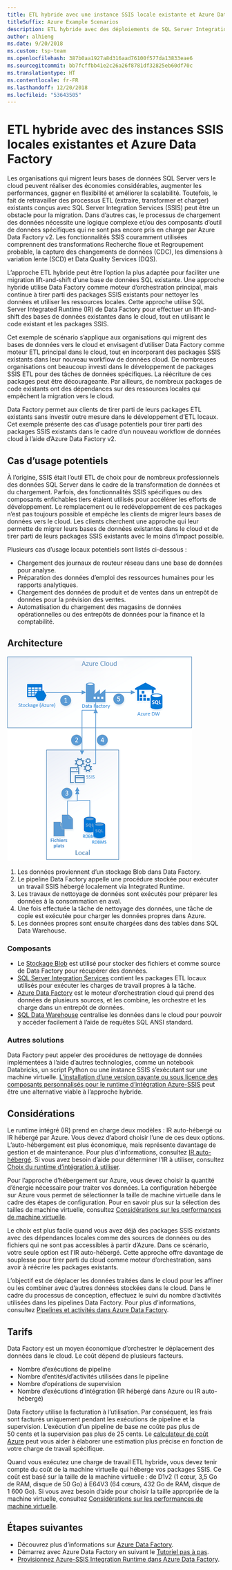 ```yaml
---
title: ETL hybride avec une instance SSIS locale existante et Azure Data Factory
titleSuffix: Azure Example Scenarios
description: ETL hybride avec des déploiements de SQL Server Integration Services (SSIS) locaux existants et Azure Data Factory
author: alhieng
ms.date: 9/20/2018
ms.custom: tsp-team
ms.openlocfilehash: 387b0aa1927a8d316aad76100f577da13833eae6
ms.sourcegitcommit: bb7fcffbb41e2c26a26f8781df32825eb60df70c
ms.translationtype: HT
ms.contentlocale: fr-FR
ms.lasthandoff: 12/20/2018
ms.locfileid: "53643505"
---
```

# <a name="hybrid-etl-with-existing-on-premises-ssis-and-azure-data-factory"></a>ETL hybride avec des instances SSIS locales existantes et Azure Data Factory

Les organisations qui migrent leurs bases de données SQL Server vers le cloud peuvent réaliser des économies considérables, augmenter les performances, gagner en flexibilité et améliorer la scalabilité. Toutefois, le fait de retravailler des processus ETL (extraire, transformer et charger) existants conçus avec SQL Server Integration Services (SSIS) peut être un obstacle pour la migration. Dans d’autres cas, le processus de chargement des données nécessite une logique complexe et/ou des composants d’outil de données spécifiques qui ne sont pas encore pris en charge par Azure Data Factory v2. Les fonctionnalités SSIS couramment utilisées comprennent des transformations Recherche floue et Regroupement probable, la capture des changements de données (CDC), les dimensions à variation lente (SCD) et Data Quality Services (DQS).

L’approche ETL hybride peut être l’option la plus adaptée pour faciliter une migration lift-and-shift d’une base de données SQL existante. Une approche hybride utilise Data Factory comme moteur d’orchestration principal, mais continue à tirer parti des packages SSIS existants pour nettoyer les données et utiliser les ressources locales. Cette approche utilise SQL Server Integrated Runtime (IR) de Data Factory pour effectuer un lift-and-shift des bases de données existantes dans le cloud, tout en utilisant le code existant et les packages SSIS.

Cet exemple de scénario s’applique aux organisations qui migrent des bases de données vers le cloud et envisagent d’utiliser Data Factory comme moteur ETL principal dans le cloud, tout en incorporant des packages SSIS existants dans leur nouveau workflow de données cloud. De nombreuses organisations ont beaucoup investi dans le développement de packages SSIS ETL pour des tâches de données spécifiques. La réécriture de ces packages peut être décourageante. Par ailleurs, de nombreux packages de code existants ont des dépendances sur des ressources locales qui empêchent la migration vers le cloud.

Data Factory permet aux clients de tirer parti de leurs packages ETL existants sans investir outre mesure dans le développement d’ETL locaux. Cet exemple présente des cas d’usage potentiels pour tirer parti des packages SSIS existants dans le cadre d’un nouveau workflow de données cloud à l’aide d’Azure Data Factory v2.

## <a name="potential-use-cases"></a>Cas d’usage potentiels

À l’origine, SSIS était l’outil ETL de choix pour de nombreux professionnels des données SQL Server dans le cadre de la transformation de données et du chargement. Parfois, des fonctionnalités SSIS spécifiques ou des composants enfichables tiers étaient utilisés pour accélérer les efforts de développement. Le remplacement ou le redéveloppement de ces packages n’est pas toujours possible et empêche les clients de migrer leurs bases de données vers le cloud. Les clients cherchent une approche qui leur permette de migrer leurs bases de données existantes dans le cloud et de tirer parti de leurs packages SSIS existants avec le moins d’impact possible.

Plusieurs cas d’usage locaux potentiels sont listés ci-dessous :

- Chargement des journaux de routeur réseau dans une base de données pour analyse.
- Préparation des données d’emploi des ressources humaines pour les rapports analytiques.
- Chargement des données de produit et de ventes dans un entrepôt de données pour la prévision des ventes.
- Automatisation du chargement des magasins de données opérationnelles ou des entrepôts de données pour la finance et la comptabilité.

## <a name="architecture"></a>Architecture

![Vue d’ensemble de l’architecture d’un processus ETL hybride avec Azure Data Factory][architecture-diagram]

1. Les données proviennent d’un stockage Blob dans Data Factory.
2. Le pipeline Data Factory appelle une procédure stockée pour exécuter un travail SSIS hébergé localement via Integrated Runtime.
3. Les travaux de nettoyage de données sont exécutés pour préparer les données à la consommation en aval.
4. Une fois effectuée la tâche de nettoyage des données, une tâche de copie est exécutée pour charger les données propres dans Azure.
5. Les données propres sont ensuite chargées dans des tables dans SQL Data Warehouse.

### <a name="components"></a>Composants

- Le [Stockage Blob][docs-blob-storage] est utilisé pour stocker des fichiers et comme source de Data Factory pour récupérer des données.
- [SQL Server Integration Services][docs-ssis] contient les packages ETL locaux utilisés pour exécuter les charges de travail propres à la tâche.
- [Azure Data Factory][docs-data-factory] est le moteur d’orchestration cloud qui prend des données de plusieurs sources, et les combine, les orchestre et les charge dans un entrepôt de données.
- [SQL Data Warehouse][docs-sql-data-warehouse] centralise les données dans le cloud pour pouvoir y accéder facilement à l’aide de requêtes SQL ANSI standard.

### <a name="alternatives"></a>Autres solutions

Data Factory peut appeler des procédures de nettoyage de données implémentées à l’aide d’autres technologies, comme un notebook Databricks, un script Python ou une instance SSIS s’exécutant sur une machine virtuelle. [L’installation d’une version payante ou sous licence des composants personnalisés pour le runtime d’intégration Azure-SSIS](/azure/data-factory/how-to-develop-azure-ssis-ir-licensed-components) peut être une alternative viable à l’approche hybride.

## <a name="considerations"></a>Considérations

Le runtime intégré (IR) prend en charge deux modèles : IR auto-hébergé ou IR hébergé par Azure. Vous devez d’abord choisir l’une de ces deux options. L’auto-hébergement est plus économique, mais représente davantage de gestion et de maintenance. Pour plus d'informations, consultez [IR auto-hébergé](/azure/data-factory/concepts-integration-runtime#self-hosted-integration-runtime). Si vous avez besoin d’aide pour déterminer l’IR à utiliser, consultez [Choix du runtime d’intégration à utiliser](/azure/data-factory/concepts-integration-runtime#determining-which-ir-to-use).

Pour l’approche d’hébergement sur Azure, vous devez choisir la quantité d’énergie nécessaire pour traiter vos données. La configuration hébergée sur Azure vous permet de sélectionner la taille de machine virtuelle dans le cadre des étapes de configuration. Pour en savoir plus sur la sélection des tailles de machine virtuelle, consultez [Considérations sur les performances de machine virtuelle](/azure/cloud-services/cloud-services-sizes-specs#performance-considerations).

Le choix est plus facile quand vous avez déjà des packages SSIS existants avec des dépendances locales comme des sources de données ou des fichiers qui ne sont pas accessibles à partir d’Azure. Dans ce scénario, votre seule option est l’IR auto-hébergé. Cette approche offre davantage de souplesse pour tirer parti du cloud comme moteur d’orchestration, sans avoir à réécrire les packages existants.

L’objectif est de déplacer les données traitées dans le cloud pour les affiner ou les combiner avec d’autres données stockées dans le cloud. Dans le cadre du processus de conception, effectuez le suivi du nombre d’activités utilisées dans les pipelines Data Factory. Pour plus d’informations, consultez [Pipelines et activités dans Azure Data Factory](/azure/data-factory/concepts-pipelines-activities).

## <a name="pricing"></a>Tarifs

Data Factory est un moyen économique d’orchestrer le déplacement des données dans le cloud. Le coût dépend de plusieurs facteurs.

- Nombre d’exécutions de pipeline
- Nombre d’entités/d’activités utilisées dans le pipeline
- Nombre d’opérations de supervision
- Nombre d’exécutions d’intégration (IR hébergé dans Azure ou IR auto-hébergé)

Data Factory utilise la facturation à l’utilisation. Par conséquent, les frais sont facturés uniquement pendant les exécutions de pipeline et la supervision. L’exécution d’un pipeline de base ne coûte pas plus de 50 cents et la supervision pas plus de 25 cents. Le [calculateur de coût Azure](https://azure.microsoft.com/pricing/calculator/) peut vous aider à élaborer une estimation plus précise en fonction de votre charge de travail spécifique.

Quand vous exécutez une charge de travail ETL hybride, vous devez tenir compte du coût de la machine virtuelle qui héberge vos packages SSIS. Ce coût est basé sur la taille de la machine virtuelle : de D1v2 (1 cœur, 3,5 Go de RAM, disque de 50 Go) à E64V3 (64 cœurs, 432 Go de RAM, disque de 1 600 Go). Si vous avez besoin d’aide pour choisir la taille appropriée de la machine virtuelle, consultez [Considérations sur les performances de machine virtuelle](/azure/cloud-services/cloud-services-sizes-specs#performance-considerations).

## <a name="next-steps"></a>Étapes suivantes

- Découvrez plus d’informations sur [Azure Data Factory](https://azure.microsoft.com/services/data-factory/).
- Démarrez avec Azure Data Factory en suivant le [Tutoriel pas à pas](/azure/data-factory/#step-by-step-tutorials).
- [Provisionnez Azure-SSIS Integration Runtime dans Azure Data Factory](/azure/data-factory/tutorial-deploy-ssis-packages-azure).

<!-- links -->
[architecture-diagram]: ./media/architecture-diagram-hybrid-etl-with-adf.png
[small-pricing]: https://azure.com/e/
[medium-pricing]: https://azure.com/e/
[large-pricing]: https://azure.com/e/
[availability]: /azure/architecture/checklist/availability
[resource-groups]: /azure/azure-resource-manager/resource-group-overview
[resiliency]: /azure/architecture/resiliency/
[security]: /azure/security/
[scalability]: /azure/architecture/checklist/scalability
[docs-blob-storage]: /azure/storage/blobs/
[docs-data-factory]: /azure/data-factory/introduction
[docs-resource-groups]: /azure/azure-resource-manager/resource-group-overview
[docs-ssis]: /sql/integration-services/sql-server-integration-services
[docs-sql-data-warehouse]: /azure/sql-data-warehouse/sql-data-warehouse-overview-what-is

